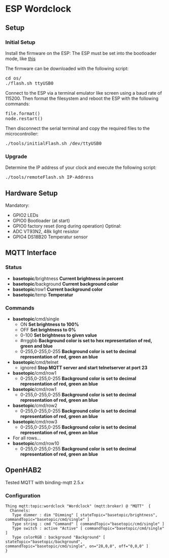 # ESP Wordclock
## Setup

### Initial Setup
Install the firmware on the ESP:
The ESP must be set into the bootloader mode, like [this](https://www.ccc-mannheim.de/wiki/ESP8266#Boot_Modi)

The firmware can be downloaded with the following script:
<pre>
cd os/
./flash.sh ttyUSB0
</pre>

Connect to the ESP via a terminal emulator like screen using a baud rate of 115200. Then format the filesystem and reboot the ESP with the following commands:
<pre>
file.format()
node.restart()
</pre>

Then disconnect the serial terminal and copy the required files to the microcontroller:
<pre>
./tools/initialFlash.sh /dev/ttyUSB0
</pre>

### Upgrade

Determine the IP address of your clock and execute the following script:
<pre>
./tools/remoteFlash.sh IP-Address
</pre>

## Hardware Setup
Mandatory:
* GPIO2     LEDs
* GPIO0	    Bootloader (at start)
* GPIO0	    factory reset (long during operation)
Optinal:
* ADC       VT93N2, 48k  light resistor  
* GPIO4     DS18B20 Temperatur sensor

## MQTT Interface
### Status
* **basetopic**/brightness **Current brightness in percent**
* **basetopic**/background **Current background color**
* **basetopic**/row1 **Current background color**
* **basetopic**/temp **Temperatur**

### Commands
* **basetopic**/cmd/single
  * ON **Set brightness to 100%**
  * OFF **Set brightness to 0%**
  * 0-100 **Set brightness to given value**
  * #rrggbb **Background color is set to hex representation of red, green and blue**
  * 0-255,0-255,0-255 **Background color is set to decimal representation of red, green an blue**
* **basetopic**/cmd/telnet
  * ignored **Stop MQTT server and start telnetserver at port 23**
* **basetopic**/cmd/row1
  * 0-255,0-255,0-255 **Background color is set to decimal representation of red, green an blue**
* **basetopic**/cmd/row1
  * 0-255,0-255,0-255 **Background color is set to decimal representation of red, green an blue**
* **basetopic**/cmd/row2
  * 0-255,0-255,0-255 **Background color is set to decimal representation of red, green an blue**
* **basetopic**/cmd/row3
  * 0-255,0-255,0-255 **Background color is set to decimal representation of red, green an blue**
* For all rows...
* **basetopic**/cmd/row10
  * 0-255,0-255,0-255 **Background color is set to decimal representation of red, green an blue**


## OpenHAB2
Tested MQTT with binding-mqtt 2.5.x
### Configuration
```
Thing mqtt:topic:wordclock "Wordclock" (mqtt:broker) @ "MQTT"  {
  Channels:
   Type dimmer : dim "Dimming" [ stateTopic="basetopic/brightness", commandTopic="basetopic/cmd/single" ]
   Type string : cmd "Command" [ commandTopic="basetopic/cmd/single" ]
   Type switch : active "Active" [ commandTopic="basetopic/cmd/single" ]
   Type colorRGB : background "Background" [ stateTopic="basetopic/background", commandTopic="basetopic/cmd/single", on="28,0,0", off="0,0,0" ]
}
```
